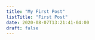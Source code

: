 ```yaml
---
title: "My First Post"
listTitle: "First Post"
date: 2020-08-07T13:21:41-04:00
draft: false
---
```

